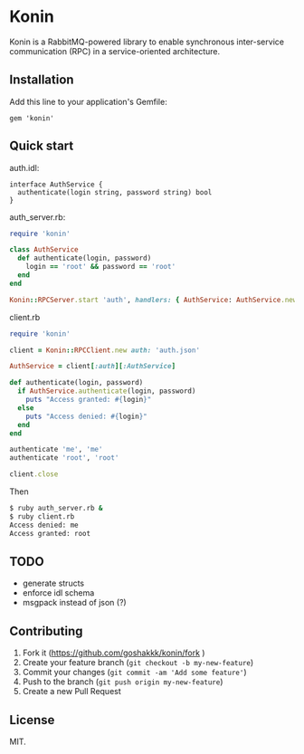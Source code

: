 # Konin

Konin is a RabbitMQ-powered library to enable synchronous inter-service
communication (RPC) in a service-oriented architecture.

## Installation

Add this line to your application's Gemfile:

    gem 'konin'

## Quick start

auth.idl:

```idl
interface AuthService {
  authenticate(login string, password string) bool
}
```

auth_server.rb:

```ruby
require 'konin'

class AuthService
  def authenticate(login, password)
    login == 'root' && password == 'root'
  end
end

Konin::RPCServer.start 'auth', handlers: { AuthService: AuthService.new }
```

client.rb

```ruby
require 'konin'

client = Konin::RPCClient.new auth: 'auth.json'

AuthService = client[:auth][:AuthService]

def authenticate(login, password)
  if AuthService.authenticate(login, password)
    puts "Access granted: #{login}"
  else
    puts "Access denied: #{login}"
  end
end

authenticate 'me', 'me'
authenticate 'root', 'root'

client.close
```

Then

```bash
$ ruby auth_server.rb &
$ ruby client.rb
Access denied: me
Access granted: root
```

## TODO

* generate structs
* enforce idl schema
* msgpack instead of json (?)

## Contributing

1. Fork it (https://github.com/goshakkk/konin/fork )
2. Create your feature branch (`git checkout -b my-new-feature`)
3. Commit your changes (`git commit -am 'Add some feature'`)
4. Push to the branch (`git push origin my-new-feature`)
5. Create a new Pull Request

## License

MIT.
